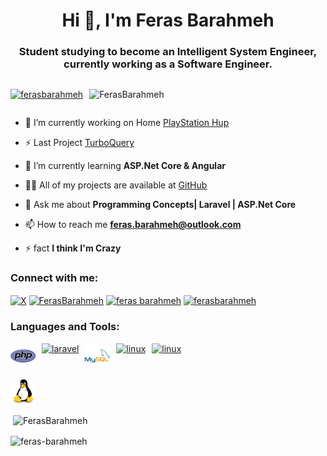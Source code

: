 <h1 align="center">Hi 👋, I'm Feras Barahmeh</h1>
<h3 align="center">Student studying to become an Intelligent System Engineer, currently working as a Software Engineer.</h3>

<div style="display: flex; gap:10px;     align-items: center;">
<p > <a href="https://twitter.com/ferasbarahmeh" target="blank"><img src="https://img.shields.io/twitter/follow/ferasbarahmeh?logo=twitter&style=for-the-badge" alt="ferasbarahmeh" /></a> </p>
<p> <img src="https://komarev.com/ghpvc/?username=ferasbarahmeh&label=Profile%20views&color=0e75b6&style=flat" alt="FerasBarahmeh" /> </p>

</div>

- 🔭 I’m currently working on Home [PlayStation Hup](https://github.com/FerasBarahmeh/PlayStationHub)

- ⚡ Last Project [TurboQuery](https://github.com/FerasBarahmeh/TurboQuery)

- 🌱 I’m currently learning **ASP.Net Core & Angular**

- 👨‍💻 All of my projects are available at [GitHub](https://github.com/FerasBarahmeh)


- 💬 Ask me about **Programming Concepts| Laravel | ASP.Net Core**

- 📫 How to reach me **feras.barahmeh@outlook.com**

- ⚡ fact **I think I'm Crazy**

<h3 align="left">Connect with me:</h3>
<p align="left">
<!-- X -->
<a href="https://twitter.com/FerasBarahmeh" target="blank"><img align="center" src="https://about.x.com/content/dam/about-twitter/x/large-x-logo.png.twimg.1920.svg" alt="X" height="30" width="40" /></a> <!-- Linkein -->
<a href="https://linkedin.com/in/FerasBarahmeh" target="blank"><img align="center" src="https://raw.githubusercontent.com/rahuldkjain/github-profile-readme-generator/master/src/images/icons/Social/linked-in-alt.svg" alt="FerasBarahmeh" height="30" width="40" /></a> <!-- Youtube -->
<a href="https://www.youtube.com/channel/UCXpUm0ljpBMaleEoiwNGe5A" target="blank"><img align="center" src="https://raw.githubusercontent.com/rahuldkjain/github-profile-readme-generator/master/src/images/icons/Social/youtube.svg" alt="feras barahmeh" height="30" width="40" /></a><!-- Leetcode -->
<a href="https://www.leetcode.com/ferasbarahmeh" target="blank"><img align="center" src="https://raw.githubusercontent.com/rahuldkjain/github-profile-readme-generator/master/src/images/icons/Social/leet-code.svg" alt="ferasbarahmeh" height="30" width="40" /></a>
</p>

<h3 align="left">Languages and Tools:</h3>
<p align="left" style='display:flex; gap: 10px; flex-wrap: wrap;'> 
<!-- Start PHP -->
<a href="https://www.php.net" target="_blank" rel="noreferrer"> <img src="https://raw.githubusercontent.com/devicons/devicon/master/icons/php/php-original.svg" alt="php" width="40" height="40"/> </a>
<!-- Start laravel -->
  <a href="https://laravel.com/" target="_blank" rel="noreferrer"> <img src="https://laravel.com/img/logomark.min.svg" alt="laravel" width="40" height="40"/> </a>  
  <!-- Start MySQL -->
  <a href="https://www.mysql.com/" target="_blank" rel="noreferrer"> <img src="https://raw.githubusercontent.com/devicons/devicon/master/icons/mysql/mysql-original-wordmark.svg" alt="mysql" width="40" height="40"/> </a>  
 <!-- Start Asp.net core -->
<a href="https://upload.wikimedia.org/" target="_blank" rel="noreferrer"> <img src="https://upload.wikimedia.org/wikipedia/commons/e/ee/.NET_Core_Logo.svg" alt="linux" width="40" height="40"/> </a>
 <!-- Start SQL Server-->
<a href="https://upload.wikimedia.org/" target="_blank" rel="noreferrer"> <img src="https://upload.wikimedia.org/wikipedia/de/8/8c/Microsoft_SQL_Server_Logo.svg" alt="linux" width="40" height="40" style="background-color: #ffff; padding: 0px, 1px;"/> </a>

<!-- Start Linux -->
<a href="https://www.linux.org/" target="_blank" rel="noreferrer"> <img src="https://raw.githubusercontent.com/devicons/devicon/master/icons/linux/linux-original.svg" alt="linux" width="40" height="40"/> </a>

</p>

<p>&nbsp;<img align="center" src="https://github-readme-stats.vercel.app/api?username=FerasBarahmeh&show_icons=true&locale=en" alt="FerasBarahmeh" /></p>

<p><img align="center" src="https://github-readme-streak-stats.herokuapp.com/?user=FerasBarahmeh&" alt="feras-barahmeh" /></p>
